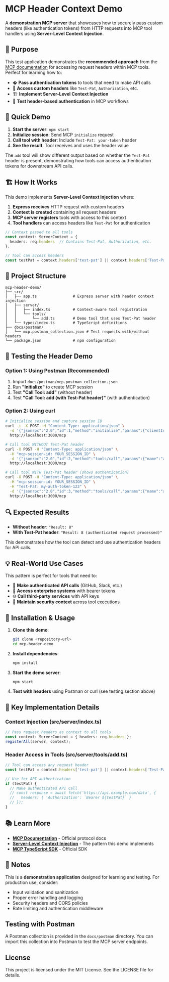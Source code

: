 # MCP Header Context Demo

A **demonstration MCP server** that showcases how to securely pass custom headers (like authentication tokens) from HTTP requests into MCP tool handlers using **Server-Level Context Injection**.

## 🎯 Purpose

This test application demonstrates the **recommended approach** from the [MCP documentation](https://modelcontextprotocol.io/) for accessing request headers within MCP tools. Perfect for learning how to:

- � **Pass authentication tokens** to tools that need to make API calls
- 📡 **Access custom headers** like `Test-Pat`, `Authorization`, etc.
- 🏗️ **Implement Server-Level Context Injection**
- 🧪 **Test header-based authentication** in MCP workflows

## 🚀 Quick Demo

1. **Start the server**: `npm start`
2. **Initialize session**: Send MCP `initialize` request
3. **Call tool with header**: Include `Test-Pat: your-token` header
4. **See the result**: Tool receives and uses the header value

The `add` tool will show different output based on whether the `Test-Pat` header is present, demonstrating how tools can access authentication tokens for downstream API calls.

## 🏗️ How It Works

This demo implements **Server-Level Context Injection** where:

1. **Express receives** HTTP request with custom headers
2. **Context is created** containing all request headers  
3. **MCP server registers** tools with access to this context
4. **Tool handlers** can access headers like `Test-Pat` for authentication

```typescript
// Context passed to all tools
const context: ServerContext = {
  headers: req.headers  // Contains Test-Pat, Authorization, etc.
};

// Tool can access headers
const testPat = context.headers['test-pat'] || context.headers['Test-Pat'];
```

## 📁 Project Structure

```
mcp-header-demo/
├── src/
│   ├── app.ts                # Express server with header context injection
│   ├── server/
│   │   ├── index.ts          # Context-aware tool registration
│   │   └── tools/
│   │       └── add.ts        # Demo tool that uses Test-Pat header
│   └── types/index.ts        # TypeScript definitions
├── docs/postman/
│   └── mcp.postman_collection.json # Test requests with/without headers
└── package.json              # npm configuration
```

## 🧪 Testing the Header Demo

### Option 1: Using Postman (Recommended)

1. Import `docs/postman/mcp.postman_collection.json`
2. Run **"Initialize"** to create MCP session
3. Test **"Call Tool: add"** (without header)
4. Test **"Call Tool: add (with Test-Pat header)"** (with authentication)

### Option 2: Using curl

```bash
# Initialize session and capture session ID
curl -i -X POST -H "Content-Type: application/json" \
  -d '{"jsonrpc":"2.0","id":1,"method":"initialize","params":{"clientInfo":{"name":"test","version":"1.0"},"capabilities":{}}}' \
  http://localhost:3000/mcp

# Call tool WITHOUT Test-Pat header
curl -X POST -H "Content-Type: application/json" \
  -H "mcp-session-id: YOUR_SESSION_ID" \
  -d '{"jsonrpc":"2.0","id":2,"method":"tools/call","params":{"name":"add","arguments":{"a":5,"b":3}}}' \
  http://localhost:3000/mcp

# Call tool WITH Test-Pat header (shows authentication)
curl -X POST -H "Content-Type: application/json" \
  -H "mcp-session-id: YOUR_SESSION_ID" \
  -H "Test-Pat: my-auth-token-123" \
  -d '{"jsonrpc":"2.0","id":3,"method":"tools/call","params":{"name":"add","arguments":{"a":5,"b":3}}}' \
  http://localhost:3000/mcp
```

## 🔍 Expected Results

- **Without header**: `"Result: 8"`
- **With Test-Pat header**: `"Result: 8 (authenticated request processed)"`

This demonstrates how the tool can detect and use authentication headers for API calls.

## 💡 Real-World Use Cases

This pattern is perfect for tools that need to:

- 🔑 **Make authenticated API calls** (GitHub, Slack, etc.)
- 🏢 **Access enterprise systems** with bearer tokens  
- 🌐 **Call third-party services** with API keys
- 🔐 **Maintain security context** across tool executions

## 🚀 Installation & Usage

1. **Clone this demo**:
   ```bash
   git clone <repository-url>
   cd mcp-header-demo
   ```

2. **Install dependencies**:
   ```bash
   npm install
   ```

3. **Start the demo server**:
   ```bash
   npm start
   ```

4. **Test with headers** using Postman or curl (see testing section above)

## 🔧 Key Implementation Details

### Context Injection (src/server/index.ts)
```typescript
// Pass request headers as context to all tools
const context: ServerContext = { headers: req.headers };
registerAll(server, context);
```

### Header Access in Tools (src/server/tools/add.ts)
```typescript
// Tool can access any request header
const testPat = context.headers['test-pat'] || context.headers['Test-Pat'];

// Use for API authentication
if (testPat) {
  // Make authenticated API call
  // const response = await fetch('https://api.example.com/data', {
  //   headers: { 'Authorization': `Bearer ${testPat}` }
  // });
}
```

## 📚 Learn More

- **[MCP Documentation](https://modelcontextprotocol.io/)** - Official protocol docs
- **[Server-Level Context Injection](https://modelcontextprotocol.io/)** - The pattern this demo implements
- **[MCP TypeScript SDK](https://github.com/modelcontextprotocol/typescript-sdk)** - Official SDK

## 📝 Notes

This is a **demonstration application** designed for learning and testing. For production use, consider:
- Input validation and sanitization
- Proper error handling and logging  
- Security headers and CORS policies
- Rate limiting and authentication middleware

## Testing with Postman

A Postman collection is provided in the `docs/postman` directory. You can import this collection into Postman to test the MCP server endpoints.


## License

This project is licensed under the MIT License. See the LICENSE file for details.